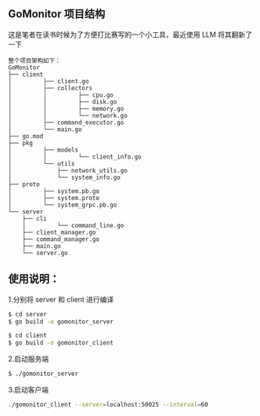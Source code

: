 ## GoMonitor 项目结构

这是笔者在读书时候为了方便打比赛写的一个小工具，最近使用 LLM 将其翻新了一下

```
整个项目架构如下：
GoMonitor
├── client
│         ├── client.go
│         ├── collectors
│         │         ├── cpu.go
│         │         ├── disk.go
│         │         ├── memory.go
│         │         └── network.go
│         ├── command_executor.go
│         └── main.go
├── go.mod
├── pkg
│         ├── models
│         │         └── client_info.go
│         └── utils
│             ├── network_utils.go
│             └── system_info.go
├── proto
│         ├── system.pb.go
│         ├── system.proto
│         └── system_grpc.pb.go
└── server
    ├── cli
    │         └── command_line.go
    ├── client_manager.go
    ├── command_manager.go
    ├── main.go
    └── server.go
```

## 使用说明：

1.分别将 server 和 client 进行编译

```bash
$ cd server
$ go build -o gomonitor_server
```

```bash
$ cd client
$ go build -o gomonitor_client
```

2.启动服务端

```bash
$ ./gomonitor_server
```

3.启动客户端

```bash
./gomonitor_client --server=localhost:50025 --interval=60
```

